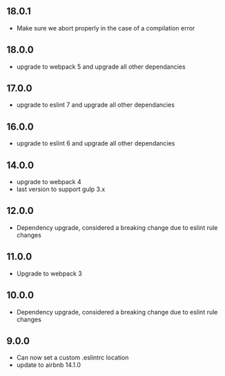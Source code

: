 ## 18.0.1

- Make sure we abort properly in the case of a compilation error

## 18.0.0

- upgrade to webpack 5 and upgrade all other dependancies

## 17.0.0

- upgrade to eslint 7 and upgrade all other dependancies

## 16.0.0

- upgrade to eslint 6 and upgrade all other dependancies

## 14.0.0

- upgrade to webpack 4
- last version to support gulp 3.x

## 12.0.0

- Dependency upgrade, considered a breaking change due to eslint rule changes

## 11.0.0

- Upgrade to webpack 3

## 10.0.0

- Dependency upgrade, considered a breaking change due to eslint rule changes

## 9.0.0

- Can now set a custom .eslintrc location
- update to airbnb 14.1.0
